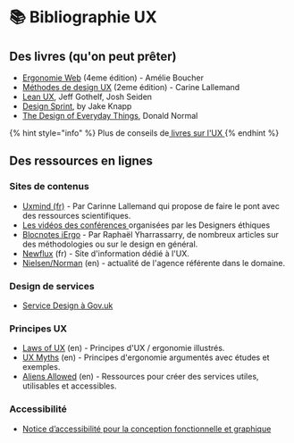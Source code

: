 # 📚 Bibliographie UX

## Des livres \(qu'on peut prêter\)

* [Ergonomie Web](https://www.eyrolles.com/Informatique/Livre/ergonomie-web-et-ux-design-9782212137361/) \(4eme édition\) - Amélie Boucher
* [Méthodes de design UX](https://www.eyrolles.com/Informatique/Livre/methodes-de-design-ux-9782212673982/) \(2eme édition\) - Carine Lallemand
* [Lean UX](https://www.dunod.com/sciences-techniques/lean-ux-concevoir-produits-meilleurs-avec-equipes-agiles), Jeff Gothelf, Josh Seiden
* [Design Sprint](https://www.thesprintbook.com/), by Jake Knapp
* [The Design of Everyday Things](https://en.wikipedia.org/wiki/The_Design_of_Everyday_Things), Donald Normal

{% hint style="info" %}
Plus de conseils de[ livres sur l'UX ](https://blocnotes.iergo.fr/breve/bibliographie/bibliographie-ux/)
{% endhint %}

## Des ressources en lignes

### Sites de contenus

* [Uxmind \(fr\)](http://uxmind.eu) - Par Carinne Lallemand qui propose de faire le pont avec des ressources scientifiques.
* [Les vidéos des conférences ](https://peertube.designersethiques.org)organisées par les Designers éthiques
* [Blocnotes iErgo](https://blocnotes.iergo.fr) - Par Raphaël Yharrassarry, de nombreux articles sur des méthodologies ou sur le design en général.
* [Newflux](https://newflux.fr/) \(fr\) - Site d'information dédié à l'UX.
* [Nielsen/Norman](https://www.nngroup.com/articles/) \(en\) - actualité de l'agence référente dans le domaine.

### Design de services

* [Service Design à Gov.uk](https://www.gov.uk/service-manual)

### Principes UX

* [Laws of UX](https://lawsofux.com/) \(en\) - Principes d'UX / ergonomie illustrés.
* [UX Myths](https://uxmyths.com/) \(en\) - Principes d'ergonomie argumentés avec études et exemples.
* [Aliens Allowed](https://aliensallowed.com/) \(en\) - Ressources pour créer des services utiles, utilisables et accessibles.

### Accessibilité

* [Notice d’accessibilité pour la conception fonctionnelle et graphique](https://www.accede-web.com/notices/graphique/)

